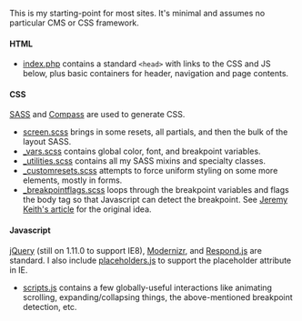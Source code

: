 This is my starting-point for most sites. It's minimal and assumes no particular CMS or CSS framework.

#### HTML
- [index.php](https://github.com/jmuspratt/site-template/blob/master/index.php) contains a standard `<head>` with links to the CSS and JS below, plus basic containers for header, navigation and page contents.

#### CSS

[SASS](http://sass-lang.com) and [Compass](http://compass-style.org) are used to generate CSS.

- [screen.scss](https://github.com/jmuspratt/site-template/blob/master/sass/screen.scss) brings in some resets, all partials, and then the bulk of the layout SASS.
- [_vars.scss](https://github.com/jmuspratt/site-template/blob/master/sass/_vars.scss) contains global color, font, and breakpoint variables. 
- [_utilities.scss](https://github.com/jmuspratt/site-template/blob/master/sass/_utilities.scss) contains all my SASS mixins and specialty classes.
- [_customresets.scss](https://github.com/jmuspratt/site-template/blob/master/sass/_customresets.scss) attempts to force uniform styling on some more elements, mostly in forms.
- [_breakpointflags.scss](https://github.com/jmuspratt/site-template/blob/master/sass/_breakpointflags.scss) loops through the breakpoint variables and flags the body tag so that Javascript can detect the breakpoint. See [Jeremy Keith's article](http://adactio.com/journal/5429/) for the original idea.

#### Javascript

[jQuery](http://jquery.com) (still on 1.11.0 to support IE8), [Modernizr](http://modernizr.com), and [Respond.js](https://github.com/scottjehl/Respond) are standard. I also include [placeholders.js](http://jamesallardice.github.io/Placeholders.js/) to support the placeholder attribute in IE.

- [scripts.js](https://github.com/jmuspratt/site-template/blob/master/js/scripts.js) contains a few globally-useful interactions like animating scrolling, expanding/collapsing things, the above-mentioned breakpoint detection, etc. 
